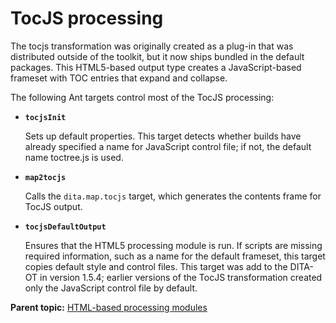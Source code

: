 # TocJS processing

The tocjs transformation was originally created as a plug-in that was distributed outside of the toolkit, but it now ships bundled in the default packages. This HTML5-based output type creates a JavaScript-based frameset with TOC entries that expand and collapse.

The following Ant targets control most of the TocJS processing:

-   **`tocjsInit`**

    Sets up default properties. This target detects whether builds have already specified a name for JavaScript control file; if not, the default name toctree.js is used.

-   **`map2tocjs`**

    Calls the `dita.map.tocjs` target, which generates the contents frame for TocJS output.

-   **`tocjsDefaultOutput`**

    Ensures that the HTML5 processing module is run. If scripts are missing required information, such as a name for the default frameset, this target copies default style and control files. This target was add to the DITA-OT in version 1.5.4; earlier versions of the TocJS transformation created only the JavaScript control file by default.


**Parent topic:** [HTML-based processing modules](../reference/XhtmlWithNavigation.md)

